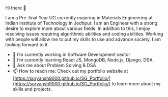 Hi there 👋

I am a Pre-final Year UG currently majoring in Materials Engineering at Indian Institute of Technology in Jodhpur. I am an Engineer with a strong desire to explore more about various fields.
In addition to this, I enjoy resolving issues requiring algorithmic abilities and coding abilities. Working with people will allow me to put my skills to use and advance society. I am looking forward to it.

- 🔭 I’m currently working in Software Development sector
- 🌱 I’m currently learning React JS, MongoDB, Node.js, Django, DSA
- 💬 Ask me about Problem Solving & DSA 
- 📫 How to reach me: Check out my portfolio website at [https://suryansh9000.github.io/SG_Portfolio/](https://suryansh9000.github.io/SG_Portfolio/) to learn more about my skills and projects.
